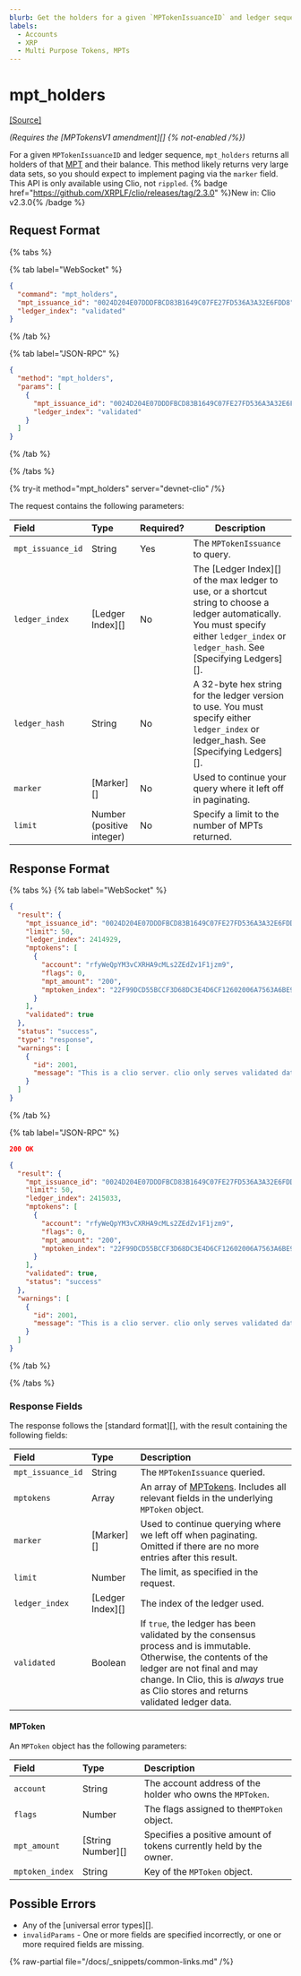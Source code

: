 ```yaml
---
blurb: Get the holders for a given `MPTokenIssuanceID` and ledger sequence.
labels:
  - Accounts
  - XRP
  - Multi Purpose Tokens, MPTs
---
```


# mpt_holders

[[Source]](https://github.com/XRPLF/clio/blob/develop/src/rpc/handlers/MPTHolders.cpp "Source")

_(Requires the [MPTokensV1 amendment][] {% not-enabled /%})_

For a given `MPTokenIssuanceID` and ledger sequence, `mpt_holders` returns all holders of that [MPT](../../../../concepts/tokens/fungible-tokens/multi-purpose-tokens.md) and their balance. This method likely returns very large data sets, so you should expect to implement paging via the `marker` field. This API is only available using Clio, not `rippled`. {% badge href="https://github.com/XRPLF/clio/releases/tag/2.3.0" %}New in: Clio v2.3.0{% /badge %}

## Request Format

{% tabs %}

{% tab label="WebSocket" %}
```json
{
  "command": "mpt_holders",
  "mpt_issuance_id": "0024D204E07DDDFBCD83B1649C07FE27FD536A3A32E6FDD8",
  "ledger_index": "validated"
}
```
{% /tab %}

{% tab label="JSON-RPC" %}
```json
{
  "method": "mpt_holders",
  "params": [
    {
      "mpt_issuance_id": "0024D204E07DDDFBCD83B1649C07FE27FD536A3A32E6FDD8",
      "ledger_index": "validated"
    }
  ]
}
```
{% /tab %}

{% /tabs %}

{% try-it method="mpt_holders" server="devnet-clio" /%}

The request contains the following parameters:

| Field             | Type                       | Required? | Description |
|:------------------|:---------------------------|:----------|-------------|
| `mpt_issuance_id` | String                     | Yes       | The `MPTokenIssuance` to query. |
| `ledger_index`    | [Ledger Index][] | No  | The [Ledger Index][] of the max ledger to use, or a shortcut string to choose a ledger automatically. You must specify either `ledger_index` or `ledger_hash`. See [Specifying Ledgers][].|
| `ledger_hash`     | String                     | No        | A 32-byte hex string for the ledger version to use. You must specify either `ledger_index` or ledger_hash. See [Specifying Ledgers][]. |
| `marker`          | [Marker][]                 | No        | Used to continue your query where it left off in paginating. |
| `limit`           | Number (positive integer)  | No        | Specify a limit to the number of MPTs returned. |

## Response Format

{% tabs %}
{% tab label="WebSocket" %}
```json
{
  "result": {
    "mpt_issuance_id": "0024D204E07DDDFBCD83B1649C07FE27FD536A3A32E6FDD8",
    "limit": 50,
    "ledger_index": 2414929,
    "mptokens": [
      {
        "account": "rfyWeQpYM3vCXRHA9cMLs2ZEdZv1F1jzm9",
        "flags": 0,
        "mpt_amount": "200",
        "mptoken_index": "22F99DCD55BCCF3D68DC3E4D6CF12602006A7563A6BE93FC57FD63298BCCEB13"
      }
    ],
    "validated": true
  },
  "status": "success",
  "type": "response",
  "warnings": [
    {
      "id": 2001,
      "message": "This is a clio server. clio only serves validated data. If you want to talk to rippled, include 'ledger_index':'current' in your request"
    }
  ]
}
```
{% /tab %}

{% tab label="JSON-RPC" %}
```json
200 OK

{
  "result": {
    "mpt_issuance_id": "0024D204E07DDDFBCD83B1649C07FE27FD536A3A32E6FDD8",
    "limit": 50,
    "ledger_index": 2415033,
    "mptokens": [
      {
        "account": "rfyWeQpYM3vCXRHA9cMLs2ZEdZv1F1jzm9",
        "flags": 0,
        "mpt_amount": "200",
        "mptoken_index": "22F99DCD55BCCF3D68DC3E4D6CF12602006A7563A6BE93FC57FD63298BCCEB13"
      }
    ],
    "validated": true,
    "status": "success"
  },
  "warnings": [
    {
      "id": 2001,
      "message": "This is a clio server. clio only serves validated data. If you want to talk to rippled, include 'ledger_index':'current' in your request"
    }
  ]
}
```
{% /tab %}

{% /tabs %}

### Response Fields

The response follows the [standard format][], with the result containing the following fields:

| Field                  | Type             | Description                               |
|:-----------------------|:-----------------|:------------------------------------------|
| `mpt_issuance_id`      | String           | The `MPTokenIssuance` queried.            |
| `mptokens`             | Array            | An array of [MPTokens](#mptoken). Includes all relevant fields in the underlying `MPToken` object. |
| `marker`               | [Marker][]       | Used to continue querying where we left off when paginating. Omitted if there are no more entries after this result. |
| `limit`                | Number           | The limit, as specified in the request. |
| `ledger_index`         | [Ledger Index][] | The index of the ledger used.  |
| `validated`            | Boolean          | If `true`, the ledger has been validated by the consensus process and is immutable. Otherwise, the contents of the ledger are not final and may change. In Clio, this is _always_ true as Clio stores and returns validated ledger data. |

#### MPToken

An `MPToken` object has the following parameters:

| Field                  | Type              | Description |
|:-----------------------|:------------------|:------------------------------------------|
| `account`              | String            | The account address of the holder who owns the `MPToken`. |
| `flags`                | Number            | The flags assigned to the`MPToken` object. |
| `mpt_amount`           | [String Number][] | Specifies a positive amount of tokens currently held by the owner. |
| `mptoken_index`        | String            | Key of the `MPToken` object. |

## Possible Errors

- Any of the [universal error types][].
- `invalidParams` - One or more fields are specified incorrectly, or one or more required fields are missing.

{% raw-partial file="/docs/_snippets/common-links.md" /%}
